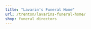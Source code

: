 ```yaml
---
title: "Lavarin's Funeral Home"
url: /trenton/lavarins-funeral-home/
shop: funeral directors
---
```

